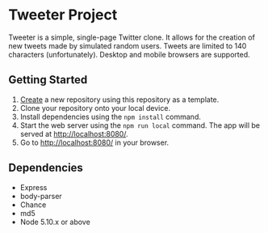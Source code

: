 # Tweeter Project

Tweeter is a simple, single-page Twitter clone. It allows for the creation of new tweets made by simulated random users. Tweets are limited to 140 characters (unfortunately). Desktop and mobile browsers are supported.

## Getting Started

1. [Create](https://docs.github.com/en/repositories/creating-and-managing-repositories/creating-a-repository-from-a-template) a new repository using this repository as a template.
2. Clone your repository onto your local device.
3. Install dependencies using the `npm install` command.
3. Start the web server using the `npm run local` command. The app will be served at <http://localhost:8080/>.
4. Go to <http://localhost:8080/> in your browser.

## Dependencies

- Express
- body-parser
- Chance
- md5
- Node 5.10.x or above